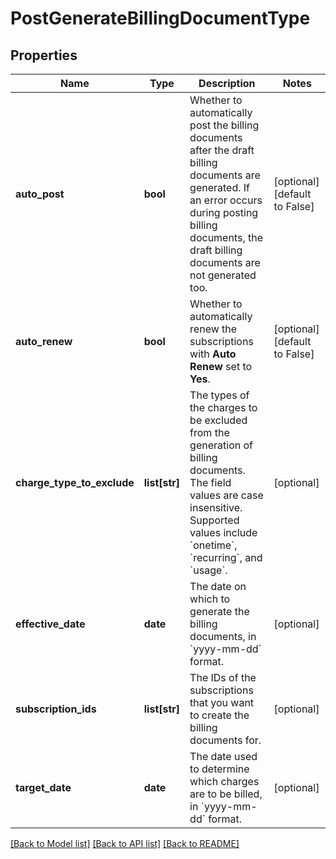 # PostGenerateBillingDocumentType

## Properties
Name | Type | Description | Notes
------------ | ------------- | ------------- | -------------
**auto_post** | **bool** | Whether to automatically post the billing documents after the draft billing documents are generated.   If an error occurs during posting billing documents, the draft billing documents are not generated too.  | [optional] [default to False]
**auto_renew** | **bool** | Whether to automatically renew the subscriptions with **Auto Renew** set to **Yes**.   | [optional] [default to False]
**charge_type_to_exclude** | **list[str]** | The types of the charges to be excluded from the generation of billing documents. The field values are case insensitive. Supported values include &#x60;onetime&#x60;, &#x60;recurring&#x60;, and &#x60;usage&#x60;.   | [optional] 
**effective_date** | **date** | The date on which to generate the billing documents, in &#x60;yyyy-mm-dd&#x60; format.  | [optional] 
**subscription_ids** | **list[str]** | The IDs of the subscriptions that you want to create the billing documents for.   | [optional] 
**target_date** | **date** | The date used to determine which charges are to be billed, in &#x60;yyyy-mm-dd&#x60; format.  | [optional] 

[[Back to Model list]](../README.md#documentation-for-models) [[Back to API list]](../README.md#documentation-for-api-endpoints) [[Back to README]](../README.md)


